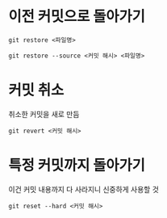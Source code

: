 # 이전 커밋으로 돌아가기

```
git restore <파일명>

git restore --source <커밋 해시> <파일명>
```

# 커밋 취소

취소한 커밋을 새로 만듬

```
git revert <커밋 해시>
```

# 특정 커밋까지 돌아가기

이건 커밋 내용까지 다 사라지니 신중하게 사용할 것

```
git reset --hard <커밋 해시>
```
